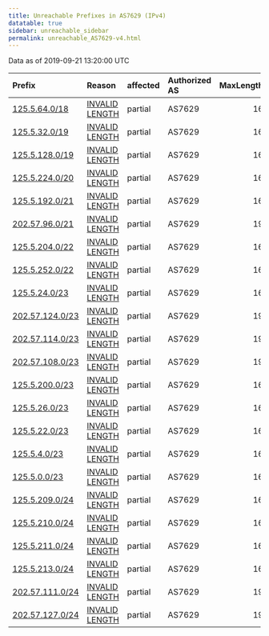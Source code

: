 ```yaml
---
title: Unreachable Prefixes in AS7629 (IPv4)
datatable: true
sidebar: unreachable_sidebar
permalink: unreachable_AS7629-v4.html
---
```


Data as of 2019-09-21 13:20:00 UTC


<div class="datatable-begin"></div>

| Prefix                                                   | Reason                                                                                                   | affected   | Authorized AS   |   MaxLength | Anchor                                       |   unreachable /24s |
|:---------------------------------------------------------|:---------------------------------------------------------------------------------------------------------|:-----------|:----------------|------------:|:---------------------------------------------|-------------------:|
| [125.5.64.0/18](https://stat.ripe.net/125.5.64.0/18)     | [INVALID LENGTH](https://rpki-validator.ripe.net/announcement-preview?asn=AS7629&prefix=125.5.64.0/18)   | partial    | AS7629          |          16 | [APNIC](unreachable_APNIC_RPKI_Root-v4.html) |                 64 |
| [125.5.32.0/19](https://stat.ripe.net/125.5.32.0/19)     | [INVALID LENGTH](https://rpki-validator.ripe.net/announcement-preview?asn=AS7629&prefix=125.5.32.0/19)   | partial    | AS7629          |          16 | [APNIC](unreachable_APNIC_RPKI_Root-v4.html) |                 32 |
| [125.5.128.0/19](https://stat.ripe.net/125.5.128.0/19)   | [INVALID LENGTH](https://rpki-validator.ripe.net/announcement-preview?asn=AS7629&prefix=125.5.128.0/19)  | partial    | AS7629          |          16 | [APNIC](unreachable_APNIC_RPKI_Root-v4.html) |                 32 |
| [125.5.224.0/20](https://stat.ripe.net/125.5.224.0/20)   | [INVALID LENGTH](https://rpki-validator.ripe.net/announcement-preview?asn=AS7629&prefix=125.5.224.0/20)  | partial    | AS7629          |          16 | [APNIC](unreachable_APNIC_RPKI_Root-v4.html) |                 16 |
| [125.5.192.0/21](https://stat.ripe.net/125.5.192.0/21)   | [INVALID LENGTH](https://rpki-validator.ripe.net/announcement-preview?asn=AS7629&prefix=125.5.192.0/21)  | partial    | AS7629          |          16 | [APNIC](unreachable_APNIC_RPKI_Root-v4.html) |                  8 |
| [202.57.96.0/21](https://stat.ripe.net/202.57.96.0/21)   | [INVALID LENGTH](https://rpki-validator.ripe.net/announcement-preview?asn=AS7629&prefix=202.57.96.0/21)  | partial    | AS7629          |          19 | [APNIC](unreachable_APNIC_RPKI_Root-v4.html) |                  8 |
| [125.5.204.0/22](https://stat.ripe.net/125.5.204.0/22)   | [INVALID LENGTH](https://rpki-validator.ripe.net/announcement-preview?asn=AS7629&prefix=125.5.204.0/22)  | partial    | AS7629          |          16 | [APNIC](unreachable_APNIC_RPKI_Root-v4.html) |                  4 |
| [125.5.252.0/22](https://stat.ripe.net/125.5.252.0/22)   | [INVALID LENGTH](https://rpki-validator.ripe.net/announcement-preview?asn=AS7629&prefix=125.5.252.0/22)  | partial    | AS7629          |          16 | [APNIC](unreachable_APNIC_RPKI_Root-v4.html) |                  4 |
| [125.5.24.0/23](https://stat.ripe.net/125.5.24.0/23)     | [INVALID LENGTH](https://rpki-validator.ripe.net/announcement-preview?asn=AS7629&prefix=125.5.24.0/23)   | partial    | AS7629          |          16 | [APNIC](unreachable_APNIC_RPKI_Root-v4.html) |                  2 |
| [202.57.124.0/23](https://stat.ripe.net/202.57.124.0/23) | [INVALID LENGTH](https://rpki-validator.ripe.net/announcement-preview?asn=AS7629&prefix=202.57.124.0/23) | partial    | AS7629          |          19 | [APNIC](unreachable_APNIC_RPKI_Root-v4.html) |                  2 |
| [202.57.114.0/23](https://stat.ripe.net/202.57.114.0/23) | [INVALID LENGTH](https://rpki-validator.ripe.net/announcement-preview?asn=AS7629&prefix=202.57.114.0/23) | partial    | AS7629          |          19 | [APNIC](unreachable_APNIC_RPKI_Root-v4.html) |                  2 |
| [202.57.108.0/23](https://stat.ripe.net/202.57.108.0/23) | [INVALID LENGTH](https://rpki-validator.ripe.net/announcement-preview?asn=AS7629&prefix=202.57.108.0/23) | partial    | AS7629          |          19 | [APNIC](unreachable_APNIC_RPKI_Root-v4.html) |                  2 |
| [125.5.200.0/23](https://stat.ripe.net/125.5.200.0/23)   | [INVALID LENGTH](https://rpki-validator.ripe.net/announcement-preview?asn=AS7629&prefix=125.5.200.0/23)  | partial    | AS7629          |          16 | [APNIC](unreachable_APNIC_RPKI_Root-v4.html) |                  2 |
| [125.5.26.0/23](https://stat.ripe.net/125.5.26.0/23)     | [INVALID LENGTH](https://rpki-validator.ripe.net/announcement-preview?asn=AS7629&prefix=125.5.26.0/23)   | partial    | AS7629          |          16 | [APNIC](unreachable_APNIC_RPKI_Root-v4.html) |                  2 |
| [125.5.22.0/23](https://stat.ripe.net/125.5.22.0/23)     | [INVALID LENGTH](https://rpki-validator.ripe.net/announcement-preview?asn=AS7629&prefix=125.5.22.0/23)   | partial    | AS7629          |          16 | [APNIC](unreachable_APNIC_RPKI_Root-v4.html) |                  2 |
| [125.5.4.0/23](https://stat.ripe.net/125.5.4.0/23)       | [INVALID LENGTH](https://rpki-validator.ripe.net/announcement-preview?asn=AS7629&prefix=125.5.4.0/23)    | partial    | AS7629          |          16 | [APNIC](unreachable_APNIC_RPKI_Root-v4.html) |                  2 |
| [125.5.0.0/23](https://stat.ripe.net/125.5.0.0/23)       | [INVALID LENGTH](https://rpki-validator.ripe.net/announcement-preview?asn=AS7629&prefix=125.5.0.0/23)    | partial    | AS7629          |          16 | [APNIC](unreachable_APNIC_RPKI_Root-v4.html) |                  2 |
| [125.5.209.0/24](https://stat.ripe.net/125.5.209.0/24)   | [INVALID LENGTH](https://rpki-validator.ripe.net/announcement-preview?asn=AS7629&prefix=125.5.209.0/24)  | partial    | AS7629          |          16 | [APNIC](unreachable_APNIC_RPKI_Root-v4.html) |                  1 |
| [125.5.210.0/24](https://stat.ripe.net/125.5.210.0/24)   | [INVALID LENGTH](https://rpki-validator.ripe.net/announcement-preview?asn=AS7629&prefix=125.5.210.0/24)  | partial    | AS7629          |          16 | [APNIC](unreachable_APNIC_RPKI_Root-v4.html) |                  1 |
| [125.5.211.0/24](https://stat.ripe.net/125.5.211.0/24)   | [INVALID LENGTH](https://rpki-validator.ripe.net/announcement-preview?asn=AS7629&prefix=125.5.211.0/24)  | partial    | AS7629          |          16 | [APNIC](unreachable_APNIC_RPKI_Root-v4.html) |                  1 |
| [125.5.213.0/24](https://stat.ripe.net/125.5.213.0/24)   | [INVALID LENGTH](https://rpki-validator.ripe.net/announcement-preview?asn=AS7629&prefix=125.5.213.0/24)  | partial    | AS7629          |          16 | [APNIC](unreachable_APNIC_RPKI_Root-v4.html) |                  1 |
| [202.57.111.0/24](https://stat.ripe.net/202.57.111.0/24) | [INVALID LENGTH](https://rpki-validator.ripe.net/announcement-preview?asn=AS7629&prefix=202.57.111.0/24) | partial    | AS7629          |          19 | [APNIC](unreachable_APNIC_RPKI_Root-v4.html) |                  1 |
| [202.57.127.0/24](https://stat.ripe.net/202.57.127.0/24) | [INVALID LENGTH](https://rpki-validator.ripe.net/announcement-preview?asn=AS7629&prefix=202.57.127.0/24) | partial    | AS7629          |          19 | [APNIC](unreachable_APNIC_RPKI_Root-v4.html) |                  1 |

<div class="datatable-end"></div>